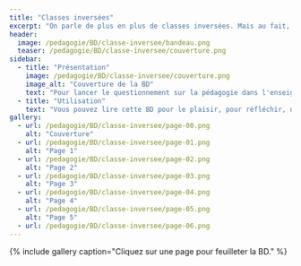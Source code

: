```yaml
---
title: "Classes inversées"
excerpt: "On parle de plus en plus de classes inversées. Mais au fait, c'est quoi ?"
header:
  image: /pedagogie/BD/classe-inversee/bandeau.png
  teaser: /pedagogie/BD/classe-inversee/couverture.png
sidebar:
  - title: "Présentation"
    image: /pedagogie/BD/classe-inversee/couverture.png
    image_alt: "Couverture de la BD"
    text: "Pour lancer le questionnement sur la pédagogie dans l'enseignement supérieur"
  - title: "Utilisation"
    text: "Vous pouvez lire cette BD pour le plaisir, pour réfléchir, dans des ateliers de formation, pour sensibiliser, ..."
gallery:
  - url: /pedagogie/BD/classe-inversee/page-00.png
    alt: "Couverture"
  - url: /pedagogie/BD/classe-inversee/page-01.png
    alt: "Page 1"
  - url: /pedagogie/BD/classe-inversee/page-02.png
    alt: "Page 2"
  - url: /pedagogie/BD/classe-inversee/page-03.png
    alt: "Page 3"
  - url: /pedagogie/BD/classe-inversee/page-04.png
    alt: "Page 4"
  - url: /pedagogie/BD/classe-inversee/page-05.png
    alt: "Page 5"
  - url: /pedagogie/BD/classe-inversee/page-06.png
---
```


{% include gallery caption="Cliquez sur une page pour feuilleter la BD." %}


